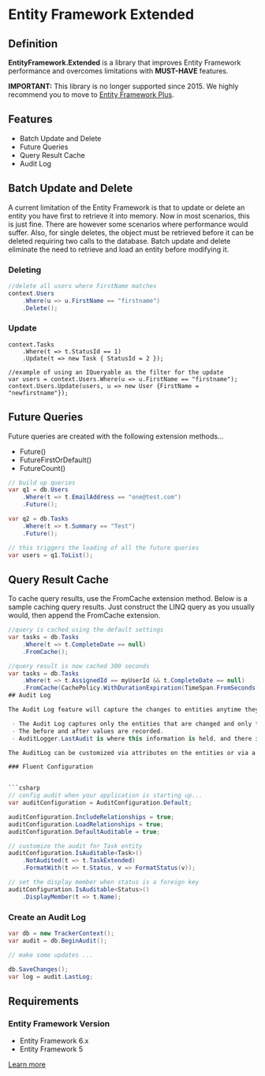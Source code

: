 # Entity Framework Extended

## Definition

**EntityFramework.Extended** is a library that improves Entity Framework performance and overcomes limitations with **MUST-HAVE** features.

**IMPORTANT:** This library is no longer supported since 2015. We highly recommend you to move to [Entity Framework Plus](/ef-plus).

## Features

 - Batch Update and Delete
 - Future Queries
 - Query Result Cache
 - Audit Log

## Batch Update and Delete

A current limitation of the Entity Framework is that to update or delete an entity you have first to retrieve it into memory. Now in most scenarios, this is just fine. There are however some scenarios where performance would suffer. Also, for single deletes, the object must be retrieved before it can be deleted requiring two calls to the database. Batch update and delete eliminate the need to retrieve and load an entity before modifying it.

### Deleting


```csharp
//delete all users where FirstName matches
context.Users
    .Where(u => u.FirstName == "firstname")
    .Delete();
```

### Update


```csharp//update all tasks with status of 1 to status of 2
context.Tasks
    .Where(t => t.StatusId == 1)
    .Update(t => new Task { StatusId = 2 });

//example of using an IQueryable as the filter for the update
var users = context.Users.Where(u => u.FirstName == "firstname");
context.Users.Update(users, u => new User {FirstName = "newfirstname"});
```

## Future Queries

Future queries are created with the following extension methods...

 - Future()
 - FutureFirstOrDefault()
 - FutureCount()


```csharp
// build up queries
var q1 = db.Users
    .Where(t => t.EmailAddress == "one@test.com")
    .Future();

var q2 = db.Tasks
    .Where(t => t.Summary == "Test")
    .Future();

// this triggers the loading of all the future queries
var users = q1.ToList();
```

## Query Result Cache

To cache query results, use the FromCache extension method. Below is a sample caching query results. Just construct the LINQ query as you usually would, then append the FromCache extension.


```csharp
//query is cached using the default settings
var tasks = db.Tasks
    .Where(t => t.CompleteDate == null)
    .FromCache();

//query result is now cached 300 seconds
var tasks = db.Tasks
    .Where(t => t.AssignedId == myUserId && t.CompleteDate == null)
    .FromCache(CachePolicy.WithDurationExpiration(TimeSpan.FromSeconds(300)));```
## Audit Log

The Audit Log feature will capture the changes to entities anytime they are submitted to the database. 

 - The Audit Log captures only the entities that are changed and only the properties of those entities that were changed. 
 - The before and after values are recorded. 
 - AuditLogger.LastAudit is where this information is held, and there is a ToXml() method that makes it easy to turn the AuditLog into XML for easy storage.

The AuditLog can be customized via attributes on the entities or via a Fluent Configuration API.

### Fluent Configuration


```csharp
// config audit when your application is starting up...
var auditConfiguration = AuditConfiguration.Default;

auditConfiguration.IncludeRelationships = true;
auditConfiguration.LoadRelationships = true;
auditConfiguration.DefaultAuditable = true;

// customize the audit for Task entity
auditConfiguration.IsAuditable<Task>()
    .NotAudited(t => t.TaskExtended)
    .FormatWith(t => t.Status, v => FormatStatus(v));

// set the display member when status is a foreign key
auditConfiguration.IsAuditable<Status>()
    .DisplayMember(t => t.Name);
```

### Create an Audit Log


```csharp
var db = new TrackerContext();
var audit = db.BeginAudit();

// make some updates ...

db.SaveChanges();
var log = audit.LastLog;
```

## Requirements

### Entity Framework Version

 - Entity Framework 6.x
 - Entity Framework 5

[Learn more](https://github.com/zzzprojects/EntityFramework.Extended)
